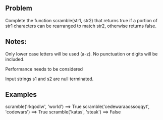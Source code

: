 ## Problem
Complete the function scramble(str1, str2) that returns true if a portion of 
str1 characters can be rearranged to match str2, otherwise returns false.

## Notes:

Only lower case letters will be used (a-z). No punctuation or digits will be included.

Performance needs to be considered

Input strings s1 and s2 are null terminated.

## Examples

scramble('rkqodlw', 'world') ==> True
scramble('cedewaraaossoqqyt', 'codewars') ==> True
scramble('katas', 'steak') ==> False